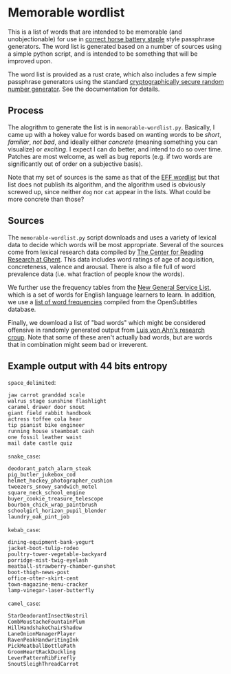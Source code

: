 # Memorable wordlist

This is a list of words that are intended to be memorable (and
unobjectionable) for use in
[correct horse battery staple](https://m.xkcd.com/936) style
passphrase generators.  The word list is generated based on a number
of sources using a simple python script, and is intended to be
something that will be improved upon.

The word list is provided as a rust crate, which also includes a few
simple passphrase generators using the standard
[cryptographically secure random number generator](https://rust-random.github.io/rand/rand/fn.thread_rng.html).
See the documentation for details.

## Process

The alogrithm to generate the list is in `memorable-wordlist.py`.
Basically, I came up with a hokey value for words based on wanting
words to be *short*, *familiar*, *not bad*, and ideally either
*concrete* (meaning something you can visualize) or *exciting*.  I
expect I can do better, and intend to do so over time.  Patches are
most welcome, as well as bug reports (e.g. if two words are
significantly out of order on a subjective basis).

Note that my set of sources is the same as that of the
[EFF wordlist](https://www.eff.org/deeplinks/2016/07/new-wordlists-random-passphrases)
but that list does not publish its algorithm, and the algorithm used is
obviously screwed up, since neither `dog` nor `cat` appear in the
lists.  What could be more concrete than those?

## Sources

The `memorable-wordlist.py` script downloads and uses a variety of
lexical data to decide which words will be most appropriate.  Several
of the sources come from lexical research data compiled by
[The Center for Reading Research at Ghent](http://crr.ugent.be/).
This data includes word ratings of age of acquisition, concreteness,
valence and arousal.  There is also a file full of word prevalence
data (i.e. what fraction of people know the words).

We further use the frequency tables from the
[New General Service List](http://www.newgeneralservicelist.org),
which is a set of words for English language learners to learn.  In
addition, we use a
[list of word frequencies](https://github.com/hermitdave/FrequencyWords)
compiled from the OpenSubtitles database.

Finally, we download a list of "bad words" which might be considered
offensive in randomly generated output from
[Luis von Ahn's research croup](https://www.cs.cmu.edu/~biglou/resources/).
Note that some of these aren't actually bad words, but are words that
in combination might seem bad or irreverent.

## Example output with 44 bits entropy

`space_delimited`:
```
jaw carrot granddad scale
walrus stage sunshine flashlight
caramel drawer door snout
giant field rabbit handbook
actress toffee cola hear
tip pianist bike engineer
running house steamboat cash
one fossil leather waist
mail date castle quiz
```
`snake_case`:
```
deodorant_patch_alarm_steak
pig_butler_jukebox_cod
helmet_hockey_photographer_cushion
tweezers_snowy_sandwich_motel
square_neck_school_engine
buyer_cookie_treasure_telescope
bourbon_chick_wrap_paintbrush
schoolgirl_horizon_pupil_blender
laundry_oak_pint_job
```
`kebab_case`:
```
dining-equipment-bank-yogurt
jacket-boot-tulip-rodeo
poultry-tower-vegetable-backyard
porridge-mist-twig-eyelash
meatball-strawberry-chamber-gunshot
boot-thigh-news-post
office-otter-skirt-cent
town-magazine-menu-cracker
lamp-vinegar-laser-butterfly
```
`camel_case`:
```
StarDeodorantInsectNostril
CombMoustacheFountainPlum
HillHandshakeChairShadow
LaneOnionManagerPlayer
RavenPeakHandwritingInk
PickMeatballBottlePath
GroomHeartRackDuckling
LeverPatternRibFirefly
SnoutSleighThreadCarrot
```
